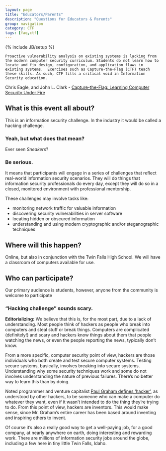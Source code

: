 ```yaml
---
layout: page 
title: "Educators/Parents"
description: "Questions for Educators & Parents" 
group: navigation
category: CTF 
tags: [faq,ctf]
---
```

{% include JB/setup %}

	Proactive vulnerability analysis on existing systems is lacking from the modern computer security curriculum. Students do not learn how to locate and fix design, configuration, and application flaws in existing systems.  Exercises such as Capture-the-Flag (CTF) teach these skills. As such, CTF fills a critical void in Information Security education. 
   
Chris Eagle, and John L. Clark - [Capture-the-Flag: Learning Computer Security Under Fire](http://cisr.nps.edu/events/downloads/WECS6/wecs6_ch04.pdf)

## What is this event all about?
 
This is an information security challenge. In the industry it would be called a hacking challenge.
 
### Yeah, but what does that mean?

Ever seen *Sneakers*?

### Be serious.
 
It means that participants will engage in a series of challenges that reflect real-world information security scenarios. They will do things that information security professionals do every day, except they will do so in a closed, monitored environment with professional mentorship.
 
These challenges may involve tasks like:
* monitoring network traffic for valuable information
* discovering security vulnerabilities in server software
* locating hidden or obscured information
* understanding and using modern cryptographic and/or steganographic techniques

## Where will this happen?
 
Online, but also in conjunction with the Twin Falls High School. We will have a classroom of computers available for use.
 
## Who can participate?
 
Our primary audience is students, however, anyone from the community is welcome to participate
 
### “Hacking challenge” sounds scary.
 
**Editorializing:** We believe that this is, for the most part, due to a lack of understanding. Most people think of hackers as people who break into computers and steal stuff or break things. Computers are complicated (definitely!) and scary and hackers know things about them that people watching the news, or even the people reporting the news,  typically don’t know.
 
From a more specific, computer security point of view, hackers are those individuals who both create and test secure computer systems. Testing secure systems, basically, involves breaking into secure systems. Understanding why some security techniques work and some do not involves understanding the nature of previous failures. There’s no better way to learn this than by doing.
 
Noted programmer and venture capitalist [Paul Graham defines ‘hacker’](http://www.paulgraham.com/gba.html), as understood by other hackers, to be someone who can make a computer do whatever they want, even if it wasn’t intended to do the thing they’re trying to do. From this point of view, hackers are inventors. This would make sense, since Mr. Graham’s entire career has been based around inventing and inspiring others to invent.
 
Of course it’s also a really good way to get a well-paying job, for a good company, at nearly anywhere on earth, doing interesting and rewarding work. There are millions of information security jobs around the globe, including a few here in tiny little Twin Falls, Idaho.
 
